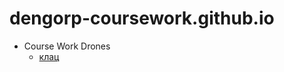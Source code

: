 # dengorp-coursework.github.io
- Course Work Drones
  -  [клац](https://dengorp-coursework.github.io/course-work.drones/kursova.html) 
